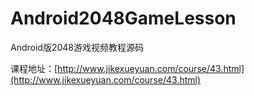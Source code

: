 Android2048GameLesson
=====================

Android版2048游戏视频教程源码

课程地址：[http://www.jikexueyuan.com/course/43.html](http://www.jikexueyuan.com/course/43.html)
